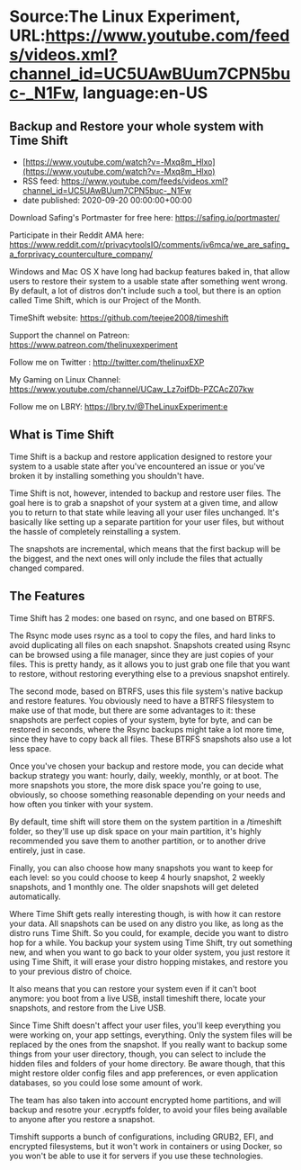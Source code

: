 # Source:The Linux Experiment, URL:https://www.youtube.com/feeds/videos.xml?channel_id=UC5UAwBUum7CPN5buc-_N1Fw, language:en-US

## Backup and Restore your whole system with Time Shift
 - [https://www.youtube.com/watch?v=-Mxq8m_Hlxo](https://www.youtube.com/watch?v=-Mxq8m_Hlxo)
 - RSS feed: https://www.youtube.com/feeds/videos.xml?channel_id=UC5UAwBUum7CPN5buc-_N1Fw
 - date published: 2020-09-20 00:00:00+00:00

Download Safing's Portmaster for free here: https://safing.io/portmaster/

Participate in their Reddit AMA here: https://www.reddit.com/r/privacytoolsIO/comments/iv6mca/we_are_safing_a_forprivacy_counterculture_company/

Windows and Mac OS X have long had backup features baked in, that allow users to restore their system to a usable state after something went wrong. By default, a lot of distros don't include such a tool, but there is an option called Time Shift, which is our Project of the Month.

TimeShift website: https://github.com/teejee2008/timeshift

Support the channel on Patreon: 
https://www.patreon.com/thelinuxexperiment

Follow me on Twitter : http://twitter.com/thelinuxEXP

My Gaming on Linux Channel: https://www.youtube.com/channel/UCaw_Lz7oifDb-PZCAcZ07kw

Follow me on LBRY: https://lbry.tv/@TheLinuxExperiment:e

## What is Time Shift

Time Shift is a backup and restore application designed to restore your system to a usable state after you've encountered an issue or you've broken it by installing something you shouldn't have.

Time Shift is not, however, intended to backup and restore user files. The goal here is to grab a snapshot of your system at a given time, and allow you to return to that state while leaving all your user files unchanged. It's basically like setting up a separate partition for your user files, but without the hassle of completely reinstalling a system.

The snapshots are incremental, which means that the first backup will be the biggest, and the next ones will only include the files that actually changed compared.

## The Features

Time Shift has 2 modes: one based on rsync, and one based on BTRFS.

The Rsync mode uses rsync as a tool to copy the files, and hard links to avoid duplicating all files on each snapshot. Snapshots created using Rsync can be browsed using a file manager, since they are just copies of your files. This is pretty handy, as it allows you to just grab one file that you want to restore, without restoring everything else to a previous snapshot entirely.

The second mode, based on BTRFS, uses this file system's native backup and restore features. You obviously need to have a BTRFS filesystem to make use of that mode, but there are some advantages to it: these snapshots are perfect copies of your system, byte for byte, and can be restored in seconds, where the Rsync backups might take a lot more time, since they have to copy back all files. These BTRFS snapshots also use a lot less space.

Once you've chosen your backup and restore mode, you can decide what backup strategy you want: hourly, daily, weekly, monthly, or at boot. The more snapshots you store, the more disk space you're going to use, obviously, so choose something reasonable depending on your needs and how often you tinker with your system.

By default, time shift will store them on the system partition in a /timeshift folder, so they'll use up disk space on your main partition, it's highly recommended you save them to another partition, or to another drive entirely, just in case.

Finally, you can also choose how many snapshots you want to keep for each level: so you could choose to keep 4 hourly snapshot, 2 weekly snapshots, and 1 monthly one. The older snapshots will get deleted automatically.

Where Time Shift gets really interesting though, is with how it can restore your data. All snapshots can be used on any distro you like, as long as the distro runs Time Shift. So you could, for example, decide you want to distro hop for a while. You backup your system using Time Shift, try out something new, and when you want to go back to your older system, you just restore it using Time Shift, it will erase your distro hopping mistakes, and restore you to your previous distro of choice.

It also means that you can restore your system even if it can't boot anymore: you boot from a live USB, install timeshift there, locate your snapshots, and restore from the Live USB.

Since Time Shift doesn't affect your user files, you'll keep everything you were working on, your app settings, everything. Only the system files will be replaced by the ones from the snapshot. If you really want to backup some things from your user directory, though, you can select to include the hidden files and folders of your home directory. Be aware though, that this might restore older config files and app preferences, or even application databases, so you could lose some amount of work.

The team has also taken into account encrypted home partitions, and will backup and resotre your .ecryptfs folder, to avoid your files being available to anyone after you restore a snapshot.

Timshift supports a bunch of configurations, including GRUB2, EFI, and encrypted filesystems, but it won't work in containers or using Docker, so you won't be able to use it for servers if you use these technologies.

